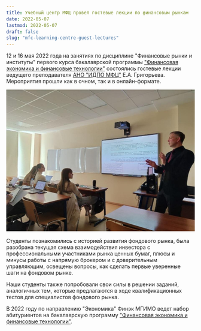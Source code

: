 ```yaml
---
title: Учебный центр МФЦ провел гостевые лекции по финансовым рынкам
date: 2022-05-07
lastmod: 2022-05-07
draft: false
slug: "mfc-learning-centre-guest-lectures"
---
```


12 и 16 мая 2022 года на занятиях по дисциплине "Финансовые рынки и институты" первого курса бакалаврской программы ["Финансовая экономика и финансовые технологии"][prog] состоялись гостевые лекции ведущего преподавателя [АНО "ИДПО МФЦ"](https://www.educenter.ru/) Е.А. Григорьева. Мероприятия прошли как в очном, так и в онлайн-формате.

<center>
  
![Лекция](image1.jpg "Вариант инвестирования: ОФЗ на ИИС")

</center>

Студенты познакомились с историей развития фондового рынка, была разобрана текущая схема взаимодействия инвестора с профессиональными участниками рынка ценных бумаг, плюсы и минусы работы с напрямую брокером и с доверительным управляющим, освещены вопросы, как сделать первые уверенные шаги на фондовом рынке. 

Наши студенты также попробовали свои силы в решении заданий, аналогичных тем, которые предлагаются в ходе квалификационных тестов для специалистов фондового рынка.

В 2022 году по направлению "Экономика" Финэк МГИМО ведет набор абитуриентов на бакалаврскую программу ["Финансовая экономика и финансовые технологии"][prog]. 

[prog]: https://finec.mgimo.ru/program/undergrad/economics/

